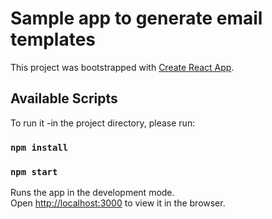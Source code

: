 # Sample app to generate email templates

This project was bootstrapped with [Create React App](https://github.com/facebook/create-react-app).

## Available Scripts

To run it -in the project directory, please run:

### `npm install` 


### `npm start`

Runs the app in the development mode.\
Open [http://localhost:3000](http://localhost:3000) to view it in the browser.

